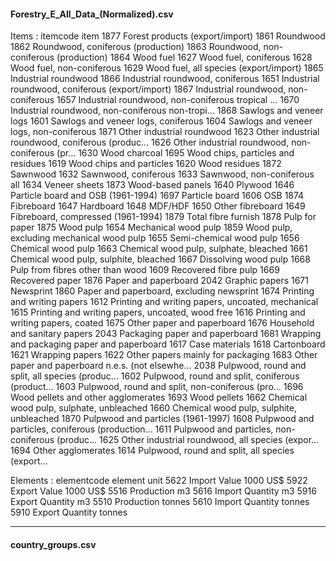 #### Forestry_E_All_Data_(Normalized).csv
Items : 
 itemcode                                               item
     1877                    Forest products (export/import)
     1861                                          Roundwood
     1862                 Roundwood, coniferous (production)
     1863             Roundwood, non-coniferous (production)
     1864                                          Wood fuel
     1627                              Wood fuel, coniferous
     1628                          Wood fuel, non-coniferous
     1629             Wood fuel, all species (export/import)
     1865                               Industrial roundwood
     1866                   Industrial roundwood, coniferous
     1651   Industrial roundwood, coniferous (export/import)
     1867               Industrial roundwood, non-coniferous
     1657  Industrial roundwood, non-coniferous tropical ...
     1670  Industrial roundwood, non-coniferous non-tropi...
     1868                            Sawlogs and veneer logs
     1601                Sawlogs and veneer logs, coniferous
     1604            Sawlogs and veneer logs, non-coniferous
     1871                         Other industrial roundwood
     1623  Other industrial roundwood, coniferous (produc...
     1626  Other industrial roundwood, non-coniferous (pr...
     1630                                      Wood charcoal
     1695                 Wood chips, particles and residues
     1619                           Wood chips and particles
     1620                                      Wood residues
     1872                                           Sawnwood
     1632                               Sawnwood, coniferous
     1633                       Sawnwood, non-coniferous all
     1634                                      Veneer sheets
     1873                                  Wood-based panels
     1640                                            Plywood
     1646                 Particle board and OSB (1961-1994)
     1697                                     Particle board
     1606                                                OSB
     1874                                         Fibreboard
     1647                                          Hardboard
     1648                                            MDF/HDF
     1650                                   Other fibreboard
     1649                 Fibreboard, compressed (1961-1994)
     1879                                Total fibre furnish
     1878                                     Pulp for paper
     1875                                          Wood pulp
     1654                               Mechanical wood pulp
     1859          Wood pulp, excluding mechanical wood pulp
     1655                            Semi-chemical wood pulp
     1656                                 Chemical wood pulp
     1663             Chemical wood pulp, sulphate, bleached
     1661             Chemical wood pulp, sulphite, bleached
     1667                               Dissolving wood pulp
     1668                   Pulp from fibres other than wood
     1609                               Recovered fibre pulp
     1669                                    Recovered paper
     1876                               Paper and paperboard
     2042                                     Graphic papers
     1671                                          Newsprint
     1860          Paper and paperboard, excluding newsprint
     1674                        Printing and writing papers
     1612  Printing and writing papers, uncoated, mechanical
     1615   Printing and writing papers, uncoated, wood free
     1616                Printing and writing papers, coated
     1675                         Other paper and paperboard
     1676                      Household and sanitary papers
     2043                     Packaging paper and paperboard
     1681        Wrapping and packaging paper and paperboard
     1617                                     Case materials
     1618                                        Cartonboard
     1621                                    Wrapping papers
     1622                  Other papers mainly for packaging
     1683  Other paper and paperboard n.e.s. (not elsewhe...
     2038  Pulpwood, round and split, all species (produc...
     1602  Pulpwood, round and split, coniferous (product...
     1603  Pulpwood, round and split, non-coniferous (pro...
     1696                Wood pellets and other agglomerates
     1693                                       Wood pellets
     1662           Chemical wood pulp, sulphate, unbleached
     1660           Chemical wood pulp, sulphite, unbleached
     1870                 Pulpwood and particles (1961-1997)
     1608  Pulpwood and particles, coniferous (production...
     1611  Pulpwood and particles, non-coniferous (produc...
     1625  Other industrial roundwood, all species (expor...
     1694                                 Other agglomerates
     1614  Pulpwood, round and split, all species (export...

Elements : 
 elementcode          element      unit
        5622     Import Value  1000 US$
        5922     Export Value  1000 US$
        5516       Production        m3
        5616  Import Quantity        m3
        5916  Export Quantity        m3
        5510       Production    tonnes
        5610  Import Quantity    tonnes
        5910  Export Quantity    tonnes



 ------

#### country_groups.csv
